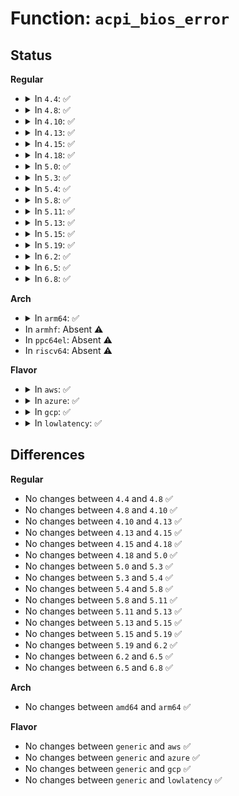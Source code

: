 # Function: <code>acpi_bios_error</code>

## Status
<b>Regular</b>
<ul>
<li>
<details>
<summary>In <code>4.4</code>: ✅</summary>

```c
void acpi_bios_error(const char *module_name, u32 line_number, const char *format, void (anon));
```

**Collision:** Unique Global

**Inline:** No

**Transformation:** False

**Instances:**

```
In drivers/acpi/acpica/utxferror.c (ffffffff814aa71a)
Location: drivers/acpi/acpica/utxferror.c:210
Inline: False
Direct callers:
  - drivers/acpi/acpica/tbdata.c:acpi_tb_verify_temp_table
  - drivers/acpi/acpica/tbfadt.c:acpi_tb_create_local_fadt
  - drivers/acpi/acpica/tbinstal.c:acpi_tb_install_standard_table
  - drivers/acpi/acpica/tbutils.c:acpi_tb_check_dsdt_header
  - drivers/acpi/acpica/tbutils.c:acpi_tb_parse_root_table
  - drivers/acpi/acpica/tbxfroot.c:acpi_find_root_pointer
```
**Symbols:**

```
ffffffff814aa71a-ffffffff814aa7c1: acpi_bios_error (STB_GLOBAL)
```
</details>
</li>
<li>
<details>
<summary>In <code>4.8</code>: ✅</summary>

```c
void acpi_bios_error(const char *module_name, u32 line_number, const char *format, void (anon));
```

**Collision:** Unique Global

**Inline:** No

**Transformation:** False

**Instances:**

```
In drivers/acpi/acpica/utxferror.c (ffffffff814f9970)
Location: drivers/acpi/acpica/utxferror.c:210
Inline: False
Direct callers:
  - drivers/acpi/acpica/tbdata.c:acpi_tb_verify_temp_table
  - drivers/acpi/acpica/tbfadt.c:acpi_tb_create_local_fadt
  - drivers/acpi/acpica/tbinstal.c:acpi_tb_install_standard_table
  - drivers/acpi/acpica/tbutils.c:acpi_tb_parse_root_table
  - drivers/acpi/acpica/tbutils.c:acpi_tb_check_dsdt_header
  - drivers/acpi/acpica/tbxfroot.c:acpi_find_root_pointer
```
**Symbols:**

```
ffffffff814f9970-ffffffff814f9a17: acpi_bios_error (STB_GLOBAL)
```
</details>
</li>
<li>
<details>
<summary>In <code>4.10</code>: ✅</summary>

```c
void acpi_bios_error(const char *module_name, u32 line_number, const char *format, void (anon));
```

**Collision:** Unique Global

**Inline:** No

**Transformation:** False

**Instances:**

```
In drivers/acpi/acpica/utxferror.c (ffffffff8151c4f3)
Location: drivers/acpi/acpica/utxferror.c:210
Inline: False
Direct callers:
  - drivers/acpi/acpica/tbdata.c:acpi_tb_verify_temp_table
  - drivers/acpi/acpica/tbfadt.c:acpi_tb_create_local_fadt
  - drivers/acpi/acpica/tbinstal.c:acpi_tb_install_standard_table
  - drivers/acpi/acpica/tbutils.c:acpi_tb_parse_root_table
  - drivers/acpi/acpica/tbutils.c:acpi_tb_check_dsdt_header
  - drivers/acpi/acpica/tbxfroot.c:acpi_find_root_pointer
```
**Symbols:**

```
ffffffff8151c4f3-ffffffff8151c59a: acpi_bios_error (STB_GLOBAL)
```
</details>
</li>
<li>
<details>
<summary>In <code>4.13</code>: ✅</summary>

```c
void acpi_bios_error(const char *module_name, u32 line_number, const char *format, void (anon));
```

**Collision:** Unique Global

**Inline:** No

**Transformation:** False

**Instances:**

```
In drivers/acpi/acpica/utxferror.c (ffffffff8152ccfe)
Location: drivers/acpi/acpica/utxferror.c:206
Inline: False
Direct callers:
  - drivers/acpi/acpica/tbdata.c:acpi_tb_verify_temp_table
  - drivers/acpi/acpica/tbfadt.c:acpi_tb_create_local_fadt
  - drivers/acpi/acpica/tbinstal.c:acpi_tb_install_standard_table
  - drivers/acpi/acpica/tbutils.c:acpi_tb_parse_root_table
  - drivers/acpi/acpica/tbutils.c:acpi_tb_check_dsdt_header
  - drivers/acpi/acpica/tbxfroot.c:acpi_find_root_pointer
```
**Symbols:**

```
ffffffff8152ccfe-ffffffff8152cda5: acpi_bios_error (STB_GLOBAL)
```
</details>
</li>
<li>
<details>
<summary>In <code>4.15</code>: ✅</summary>

```c
void acpi_bios_error(const char *module_name, u32 line_number, const char *format, void (anon));
```

**Collision:** Unique Global

**Inline:** No

**Transformation:** False

**Instances:**

```
In drivers/acpi/acpica/utxferror.c (ffffffff81587a59)
Location: drivers/acpi/acpica/utxferror.c:206
Inline: False
Direct callers:
  - drivers/acpi/acpica/tbdata.c:acpi_tb_verify_temp_table
  - drivers/acpi/acpica/tbfadt.c:acpi_tb_create_local_fadt
  - drivers/acpi/acpica/tbutils.c:acpi_tb_parse_root_table
  - drivers/acpi/acpica/tbutils.c:acpi_tb_check_dsdt_header
  - drivers/acpi/acpica/tbxfroot.c:acpi_find_root_pointer
```
**Symbols:**

```
ffffffff81587a59-ffffffff81587b00: acpi_bios_error (STB_GLOBAL)
```
</details>
</li>
<li>
<details>
<summary>In <code>4.18</code>: ✅</summary>

```c
void acpi_bios_error(const char *module_name, u32 line_number, const char *format, void (anon));
```

**Collision:** Unique Global

**Inline:** No

**Transformation:** False

**Instances:**

```
In drivers/acpi/acpica/utxferror.c (ffffffff815bebe5)
Location: drivers/acpi/acpica/utxferror.c:170
Inline: False
Direct callers:
  - drivers/acpi/acpica/tbdata.c:acpi_tb_verify_temp_table
  - drivers/acpi/acpica/tbfadt.c:acpi_tb_create_local_fadt
  - drivers/acpi/acpica/tbutils.c:acpi_tb_parse_root_table
  - drivers/acpi/acpica/tbutils.c:acpi_tb_check_dsdt_header
  - drivers/acpi/acpica/tbxfroot.c:acpi_find_root_pointer
```
**Symbols:**

```
ffffffff815bebe5-ffffffff815bec87: acpi_bios_error (STB_GLOBAL)
```
</details>
</li>
<li>
<details>
<summary>In <code>5.0</code>: ✅</summary>

```c
void acpi_bios_error(const char *module_name, u32 line_number, const char *format, void (anon));
```

**Collision:** Unique Global

**Inline:** No

**Transformation:** False

**Instances:**

```
In drivers/acpi/acpica/utxferror.c (ffffffff815d804c)
Location: drivers/acpi/acpica/utxferror.c:170
Inline: False
Direct callers:
  - drivers/acpi/acpica/tbdata.c:acpi_tb_verify_temp_table
  - drivers/acpi/acpica/tbfadt.c:acpi_tb_create_local_fadt
  - drivers/acpi/acpica/tbutils.c:acpi_tb_parse_root_table
  - drivers/acpi/acpica/tbutils.c:acpi_tb_check_dsdt_header
  - drivers/acpi/acpica/tbxfroot.c:acpi_find_root_pointer
```
**Symbols:**

```
ffffffff815d804c-ffffffff815d80ee: acpi_bios_error (STB_GLOBAL)
```
</details>
</li>
<li>
<details>
<summary>In <code>5.3</code>: ✅</summary>

```c
void acpi_bios_error(const char *module_name, u32 line_number, const char *format, void (anon));
```

**Collision:** Unique Global

**Inline:** No

**Transformation:** False

**Instances:**

```
In drivers/acpi/acpica/utxferror.c (ffffffff81609a6c)
Location: drivers/acpi/acpica/utxferror.c:170
Inline: False
Direct callers:
  - drivers/acpi/acpica/dsopcode.c:acpi_ds_init_buffer_field
  - drivers/acpi/acpica/tbdata.c:acpi_tb_verify_temp_table
  - drivers/acpi/acpica/tbfadt.c:acpi_tb_create_local_fadt
  - drivers/acpi/acpica/tbutils.c:acpi_tb_parse_root_table
  - drivers/acpi/acpica/tbutils.c:acpi_tb_check_dsdt_header
  - drivers/acpi/acpica/tbxfroot.c:acpi_find_root_pointer
```
**Symbols:**

```
ffffffff81609a6c-ffffffff81609b10: acpi_bios_error (STB_GLOBAL)
```
</details>
</li>
<li>
<details>
<summary>In <code>5.4</code>: ✅</summary>

```c
void acpi_bios_error(const char *module_name, u32 line_number, const char *format, void (anon));
```

**Collision:** Unique Global

**Inline:** No

**Transformation:** False

**Instances:**

```
In drivers/acpi/acpica/utxferror.c (ffffffff8162af0d)
Location: drivers/acpi/acpica/utxferror.c:170
Inline: False
Direct callers:
  - drivers/acpi/acpica/dsopcode.c:acpi_ds_init_buffer_field
  - drivers/acpi/acpica/tbdata.c:acpi_tb_verify_temp_table
  - drivers/acpi/acpica/tbfadt.c:acpi_tb_create_local_fadt
  - drivers/acpi/acpica/tbutils.c:acpi_tb_parse_root_table
  - drivers/acpi/acpica/tbutils.c:acpi_tb_check_dsdt_header
  - drivers/acpi/acpica/tbxfroot.c:acpi_find_root_pointer
```
**Symbols:**

```
ffffffff8162af0d-ffffffff8162afb1: acpi_bios_error (STB_GLOBAL)
```
</details>
</li>
<li>
<details>
<summary>In <code>5.8</code>: ✅</summary>

```c
void acpi_bios_error(const char *module_name, u32 line_number, const char *format, void (anon));
```

**Collision:** Unique Global

**Inline:** No

**Transformation:** False

**Instances:**

```
In drivers/acpi/acpica/utxferror.c (ffffffff816d76f6)
Location: drivers/acpi/acpica/utxferror.c:170
Inline: False
Direct callers:
  - drivers/acpi/acpica/dsopcode.c:acpi_ds_init_buffer_field
  - drivers/acpi/acpica/tbdata.c:acpi_tb_verify_temp_table
  - drivers/acpi/acpica/tbfadt.c:acpi_tb_convert_fadt
  - drivers/acpi/acpica/tbutils.c:acpi_tb_parse_root_table
  - drivers/acpi/acpica/tbutils.c:acpi_tb_check_dsdt_header
  - drivers/acpi/acpica/tbxfroot.c:acpi_find_root_pointer
```
**Symbols:**

```
ffffffff816d76f6-ffffffff816d779a: acpi_bios_error (STB_GLOBAL)
```
</details>
</li>
<li>
<details>
<summary>In <code>5.11</code>: ✅</summary>

```c
void acpi_bios_error(const char *module_name, u32 line_number, const char *format, void (anon));
```

**Collision:** Unique Global

**Inline:** No

**Transformation:** False

**Instances:**

```
In drivers/acpi/acpica/utxferror.c (ffffffff816f569c)
Location: drivers/acpi/acpica/utxferror.c:170
Inline: False
Direct callers:
  - drivers/acpi/acpica/dsopcode.c:acpi_ds_init_buffer_field
  - drivers/acpi/acpica/tbdata.c:acpi_tb_verify_temp_table
  - drivers/acpi/acpica/tbfadt.c:acpi_tb_convert_fadt
  - drivers/acpi/acpica/tbutils.c:acpi_tb_parse_root_table
  - drivers/acpi/acpica/tbutils.c:acpi_tb_check_dsdt_header
  - drivers/acpi/acpica/tbxfroot.c:acpi_find_root_pointer
```
**Symbols:**

```
ffffffff816f569c-ffffffff816f5740: acpi_bios_error (STB_GLOBAL)
```
</details>
</li>
<li>
<details>
<summary>In <code>5.13</code>: ✅</summary>

```c
void acpi_bios_error(const char *module_name, u32 line_number, const char *format, void (anon));
```

**Collision:** Unique Global

**Inline:** No

**Transformation:** False

**Instances:**

```
In drivers/acpi/acpica/utxferror.c (ffffffff816d7539)
Location: drivers/acpi/acpica/utxferror.c:170
Inline: False
Direct callers:
  - drivers/acpi/acpica/dsopcode.c:acpi_ds_init_buffer_field
  - drivers/acpi/acpica/tbdata.c:acpi_tb_verify_temp_table
  - drivers/acpi/acpica/tbfadt.c:acpi_tb_convert_fadt
  - drivers/acpi/acpica/tbutils.c:acpi_tb_parse_root_table
  - drivers/acpi/acpica/tbutils.c:acpi_tb_check_dsdt_header
  - drivers/acpi/acpica/tbxfroot.c:acpi_find_root_pointer
```
**Symbols:**

```
ffffffff816d7539-ffffffff816d75dd: acpi_bios_error (STB_GLOBAL)
```
</details>
</li>
<li>
<details>
<summary>In <code>5.15</code>: ✅</summary>

```c
void acpi_bios_error(const char *module_name, u32 line_number, const char *format, void (anon));
```

**Collision:** Unique Global

**Inline:** No

**Transformation:** False

**Instances:**

```
In drivers/acpi/acpica/utxferror.c (ffffffff8174f0a5)
Location: drivers/acpi/acpica/utxferror.c:170
Inline: False
Direct callers:
  - drivers/acpi/acpica/dsopcode.c:acpi_ds_init_buffer_field
  - drivers/acpi/acpica/tbdata.c:acpi_tb_verify_temp_table
  - drivers/acpi/acpica/tbfadt.c:acpi_tb_convert_fadt
  - drivers/acpi/acpica/tbutils.c:acpi_tb_parse_root_table
  - drivers/acpi/acpica/tbutils.c:acpi_tb_check_dsdt_header
  - drivers/acpi/acpica/tbxfroot.c:acpi_find_root_pointer
```
**Symbols:**

```
ffffffff8174f0a5-ffffffff8174f149: acpi_bios_error (STB_GLOBAL)
```
</details>
</li>
<li>
<details>
<summary>In <code>5.19</code>: ✅</summary>

```c
void acpi_bios_error(const char *module_name, u32 line_number, const char *format, void (anon));
```

**Collision:** Unique Global

**Inline:** No

**Transformation:** False

**Instances:**

```
In drivers/acpi/acpica/utxferror.c (ffffffff81881acd)
Location: drivers/acpi/acpica/utxferror.c:170
Inline: False
Direct callers:
  - drivers/acpi/acpica/dsopcode.c:acpi_ds_init_buffer_field
  - drivers/acpi/acpica/tbdata.c:acpi_tb_verify_temp_table
  - drivers/acpi/acpica/tbfadt.c:acpi_tb_convert_fadt
  - drivers/acpi/acpica/tbutils.c:acpi_tb_parse_root_table
  - drivers/acpi/acpica/tbutils.c:acpi_tb_check_dsdt_header
  - drivers/acpi/acpica/tbxfroot.c:acpi_find_root_pointer
```
**Symbols:**

```
ffffffff81881acd-ffffffff81881b94: acpi_bios_error (STB_GLOBAL)
```
</details>
</li>
<li>
<details>
<summary>In <code>6.2</code>: ✅</summary>

```c
void acpi_bios_error(const char *module_name, u32 line_number, const char *format, void (anon));
```

**Collision:** Unique Global

**Inline:** No

**Transformation:** False

**Instances:**

```
In drivers/acpi/acpica/utxferror.c (ffffffff819c6590)
Location: drivers/acpi/acpica/utxferror.c:170
Inline: False
Direct callers:
  - drivers/acpi/acpica/dsopcode.c:acpi_ds_init_buffer_field
  - drivers/acpi/acpica/tbdata.c:acpi_tb_verify_temp_table
  - drivers/acpi/acpica/tbfadt.c:acpi_tb_convert_fadt
  - drivers/acpi/acpica/tbutils.c:acpi_tb_parse_root_table
  - drivers/acpi/acpica/tbutils.c:acpi_tb_check_dsdt_header
  - drivers/acpi/acpica/tbxfroot.c:acpi_find_root_pointer
```
**Symbols:**

```
ffffffff819c6590-ffffffff819c6660: acpi_bios_error (STB_GLOBAL)
```
</details>
</li>
<li>
<details>
<summary>In <code>6.5</code>: ✅</summary>

```c
void acpi_bios_error(const char *module_name, u32 line_number, const char *format, void (anon));
```

**Collision:** Unique Global

**Inline:** No

**Transformation:** False

**Instances:**

```
In drivers/acpi/acpica/utxferror.c (ffffffff81a0d990)
Location: drivers/acpi/acpica/utxferror.c:170
Inline: False
Direct callers:
  - drivers/acpi/acpica/dsopcode.c:acpi_ds_init_buffer_field
  - drivers/acpi/acpica/tbdata.c:acpi_tb_verify_temp_table
  - drivers/acpi/acpica/tbfadt.c:acpi_tb_convert_fadt
  - drivers/acpi/acpica/tbutils.c:acpi_tb_parse_root_table
  - drivers/acpi/acpica/tbutils.c:acpi_tb_check_dsdt_header
  - drivers/acpi/acpica/tbxfroot.c:acpi_find_root_pointer
```
**Symbols:**

```
ffffffff81a0d990-ffffffff81a0da60: acpi_bios_error (STB_GLOBAL)
```
</details>
</li>
<li>
<details>
<summary>In <code>6.8</code>: ✅</summary>

```c
void acpi_bios_error(const char *module_name, u32 line_number, const char *format, void (anon));
```

**Collision:** Unique Global

**Inline:** No

**Transformation:** False

**Instances:**

```
In drivers/acpi/acpica/utxferror.c (ffffffff81a58990)
Location: drivers/acpi/acpica/utxferror.c:170
Inline: False
Direct callers:
  - drivers/acpi/acpica/dsopcode.c:acpi_ds_init_buffer_field
  - drivers/acpi/acpica/tbdata.c:acpi_tb_verify_temp_table
  - drivers/acpi/acpica/tbfadt.c:acpi_tb_convert_fadt
  - drivers/acpi/acpica/tbutils.c:acpi_tb_parse_root_table
  - drivers/acpi/acpica/tbutils.c:acpi_tb_check_dsdt_header
  - drivers/acpi/acpica/tbxfroot.c:acpi_find_root_pointer
```
**Symbols:**

```
ffffffff81a58990-ffffffff81a58a60: acpi_bios_error (STB_GLOBAL)
```
</details>
</li>
</ul>
<b>Arch</b>
<ul>
<li>
<details>
<summary>In <code>arm64</code>: ✅</summary>

```c
void acpi_bios_error(const char *module_name, u32 line_number, const char *format, void (anon));
```

**Collision:** Unique Global

**Inline:** No

**Transformation:** False

**Instances:**

```
In drivers/acpi/acpica/utxferror.c (ffff80001079f620)
Location: drivers/acpi/acpica/utxferror.c:170
Inline: False
Direct callers:
  - drivers/acpi/acpica/dsopcode.c:acpi_ds_init_buffer_field
  - drivers/acpi/acpica/tbdata.c:acpi_tb_verify_temp_table
  - drivers/acpi/acpica/tbfadt.c:acpi_tb_create_local_fadt
  - drivers/acpi/acpica/tbutils.c:acpi_tb_parse_root_table
  - drivers/acpi/acpica/tbutils.c:acpi_tb_check_dsdt_header
  - drivers/acpi/acpica/tbxfroot.c:acpi_find_root_pointer
```
**Symbols:**

```
ffff80001079f620-ffff80001079f6e4: acpi_bios_error (STB_GLOBAL)
```
</details>
</li>
<li>
In <code>armhf</code>: Absent ⚠️
</li>
<li>
In <code>ppc64el</code>: Absent ⚠️
</li>
<li>
In <code>riscv64</code>: Absent ⚠️
</li>
</ul>
<b>Flavor</b>
<ul>
<li>
<details>
<summary>In <code>aws</code>: ✅</summary>

```c
void acpi_bios_error(const char *module_name, u32 line_number, const char *format, void (anon));
```

**Collision:** Unique Global

**Inline:** No

**Transformation:** False

**Instances:**

```
In drivers/acpi/acpica/utxferror.c (ffffffff81601e06)
Location: drivers/acpi/acpica/utxferror.c:170
Inline: False
Direct callers:
  - drivers/acpi/acpica/dsopcode.c:acpi_ds_init_buffer_field
  - drivers/acpi/acpica/tbdata.c:acpi_tb_verify_temp_table
  - drivers/acpi/acpica/tbfadt.c:acpi_tb_create_local_fadt
  - drivers/acpi/acpica/tbutils.c:acpi_tb_parse_root_table
  - drivers/acpi/acpica/tbutils.c:acpi_tb_check_dsdt_header
  - drivers/acpi/acpica/tbxfroot.c:acpi_find_root_pointer
```
**Symbols:**

```
ffffffff81601e06-ffffffff81601eaa: acpi_bios_error (STB_GLOBAL)
```
</details>
</li>
<li>
<details>
<summary>In <code>azure</code>: ✅</summary>

```c
void acpi_bios_error(const char *module_name, u32 line_number, const char *format, void (anon));
```

**Collision:** Unique Global

**Inline:** No

**Transformation:** False

**Instances:**

```
In drivers/acpi/acpica/utxferror.c (ffffffff815ed2bc)
Location: drivers/acpi/acpica/utxferror.c:170
Inline: False
Direct callers:
  - drivers/acpi/acpica/dsopcode.c:acpi_ds_init_buffer_field
  - drivers/acpi/acpica/tbdata.c:acpi_tb_verify_temp_table
  - drivers/acpi/acpica/tbfadt.c:acpi_tb_create_local_fadt
  - drivers/acpi/acpica/tbutils.c:acpi_tb_parse_root_table
  - drivers/acpi/acpica/tbutils.c:acpi_tb_check_dsdt_header
  - drivers/acpi/acpica/tbxfroot.c:acpi_find_root_pointer
```
**Symbols:**

```
ffffffff815ed2bc-ffffffff815ed360: acpi_bios_error (STB_GLOBAL)
```
</details>
</li>
<li>
<details>
<summary>In <code>gcp</code>: ✅</summary>

```c
void acpi_bios_error(const char *module_name, u32 line_number, const char *format, void (anon));
```

**Collision:** Unique Global

**Inline:** No

**Transformation:** False

**Instances:**

```
In drivers/acpi/acpica/utxferror.c (ffffffff8161f1ed)
Location: drivers/acpi/acpica/utxferror.c:170
Inline: False
Direct callers:
  - drivers/acpi/acpica/dsopcode.c:acpi_ds_init_buffer_field
  - drivers/acpi/acpica/tbdata.c:acpi_tb_verify_temp_table
  - drivers/acpi/acpica/tbfadt.c:acpi_tb_create_local_fadt
  - drivers/acpi/acpica/tbutils.c:acpi_tb_parse_root_table
  - drivers/acpi/acpica/tbutils.c:acpi_tb_check_dsdt_header
  - drivers/acpi/acpica/tbxfroot.c:acpi_find_root_pointer
```
**Symbols:**

```
ffffffff8161f1ed-ffffffff8161f291: acpi_bios_error (STB_GLOBAL)
```
</details>
</li>
<li>
<details>
<summary>In <code>lowlatency</code>: ✅</summary>

```c
void acpi_bios_error(const char *module_name, u32 line_number, const char *format, void (anon));
```

**Collision:** Unique Global

**Inline:** No

**Transformation:** False

**Instances:**

```
In drivers/acpi/acpica/utxferror.c (ffffffff8163909d)
Location: drivers/acpi/acpica/utxferror.c:170
Inline: False
Direct callers:
  - drivers/acpi/acpica/dsopcode.c:acpi_ds_init_buffer_field
  - drivers/acpi/acpica/tbdata.c:acpi_tb_verify_temp_table
  - drivers/acpi/acpica/tbfadt.c:acpi_tb_create_local_fadt
  - drivers/acpi/acpica/tbutils.c:acpi_tb_parse_root_table
  - drivers/acpi/acpica/tbutils.c:acpi_tb_check_dsdt_header
  - drivers/acpi/acpica/tbxfroot.c:acpi_find_root_pointer
```
**Symbols:**

```
ffffffff8163909d-ffffffff81639141: acpi_bios_error (STB_GLOBAL)
```
</details>
</li>
</ul>

## Differences
<b>Regular</b>
<ul>
<li>
No changes between <code>4.4</code> and <code>4.8</code> ✅
</li>
<li>
No changes between <code>4.8</code> and <code>4.10</code> ✅
</li>
<li>
No changes between <code>4.10</code> and <code>4.13</code> ✅
</li>
<li>
No changes between <code>4.13</code> and <code>4.15</code> ✅
</li>
<li>
No changes between <code>4.15</code> and <code>4.18</code> ✅
</li>
<li>
No changes between <code>4.18</code> and <code>5.0</code> ✅
</li>
<li>
No changes between <code>5.0</code> and <code>5.3</code> ✅
</li>
<li>
No changes between <code>5.3</code> and <code>5.4</code> ✅
</li>
<li>
No changes between <code>5.4</code> and <code>5.8</code> ✅
</li>
<li>
No changes between <code>5.8</code> and <code>5.11</code> ✅
</li>
<li>
No changes between <code>5.11</code> and <code>5.13</code> ✅
</li>
<li>
No changes between <code>5.13</code> and <code>5.15</code> ✅
</li>
<li>
No changes between <code>5.15</code> and <code>5.19</code> ✅
</li>
<li>
No changes between <code>5.19</code> and <code>6.2</code> ✅
</li>
<li>
No changes between <code>6.2</code> and <code>6.5</code> ✅
</li>
<li>
No changes between <code>6.5</code> and <code>6.8</code> ✅
</li>
</ul>
<b>Arch</b>
<ul>
<li>
No changes between <code>amd64</code> and <code>arm64</code> ✅
</li>
</ul>
<b>Flavor</b>
<ul>
<li>
No changes between <code>generic</code> and <code>aws</code> ✅
</li>
<li>
No changes between <code>generic</code> and <code>azure</code> ✅
</li>
<li>
No changes between <code>generic</code> and <code>gcp</code> ✅
</li>
<li>
No changes between <code>generic</code> and <code>lowlatency</code> ✅
</li>
</ul>
